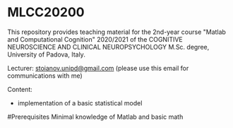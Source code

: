 # MLCC20200

This repository provides teaching material for the 2nd-year course "Matlab and Computational Cognition" 2020/2021 of the COGNITIVE NEUROSCIENCE AND CLINICAL NEUROPSYCHOLOGY M.Sc. degree, University of Padova, Italy.

Lecturer: stoianov.unipd@gmail.com (please use this email for communications with me)

Content:

- implementation of a basic statistical model

#Prerequisites
Minimal knowledge of Matlab and basic math 
